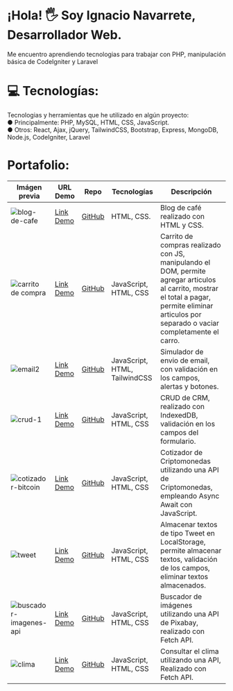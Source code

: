 # ¡Hola! 🖐 Soy Ignacio Navarrete, Desarrollador Web.<br>
Me encuentro aprendiendo tecnologias para trabajar con PHP, manipulación básica de CodeIgniter y Laravel

# 💻 Tecnologías:
Tecnologias y herramientas que he utilizado en algún proyecto: <br>
● Principalmente: PHP, MySQL, HTML, CSS, JavaScript. <br>
● Otros: React, Ajax, jQuery, TailwindCSS, Bootstrap, Express, MongoDB, Node.js, CodeIgniter, Laravel <br>

# Portafolio:

| Imágen previa                                                                                                                    | URL Demo                                                                         | Repo                                                                      | Tecnologías                    | Descripción                                       |
| -------------------------------------------------------------------------------------------------------------------------------- | -------------------------------------------------------------------------------- | ------------------------------------------------------------------------- | ------------------------------ |-------------------------------------------------- |
| ![blog-de-cafe](https://user-images.githubusercontent.com/108555863/195238387-b2df752b-0343-4cd9-9c17-8d18649d8c7f.png)          | <a href="https://ignavarrete.github.io/py-blog-html-css/index.html">Link Demo</a> | <a href="https://github.com/ignavarrete/py-blog-html-css">GitHub</a>       | HTML, CSS.                     | Blog de café realizado con HTML y CSS.            |
| ![carrito de compra](https://user-images.githubusercontent.com/108555863/195251415-63edf8df-49fe-40a6-87c8-1311eb6d23d3.png)     | <a href="https://ignavarrete.github.io/py-carrito/">Link Demo</a>                 | <a href="https://github.com/ignavarrete/py-carrito">GitHub</a>             | JavaScript, HTML, CSS          | Carrito de compras realizado con JS, manipulando el DOM, permite agregar articulos al carrito, mostrar el total a pagar, permite eliminar articulos por separado o vaciar completamente el carro. |
| ![email2](https://user-images.githubusercontent.com/108555863/195662521-1c613e90-33f4-443d-aedc-44da595c57c6.png)                | <a href="https://ignavarrete.github.io/py-email2/">Link Demo</a>                  | <a href="https://github.com/ignavarrete/py-email2">GitHub</a>              | JavaScript, HTML, TailwindCSS  | Simulador de envio de email, con validación en los campos, alertas y botones. |
| ![crud-1](https://user-images.githubusercontent.com/108555863/195247716-19a7b8ee-f22b-485b-93a5-f44cba081f42.gif)                | <a href="https://ignavarrete.github.io/py-AdministrarUsuarios/">Link Demo</a>     | <a href="https://github.com/ignavarrete/py-AdministrarUsuarios">GitHub</a> | JavaScript, HTML, CSS          | CRUD de CRM, realizado con IndexedDB, validación en los campos del formulario. |
| ![cotizador-bitcoin](https://user-images.githubusercontent.com/108555863/195241887-4a8f034c-bd8d-4abf-8c20-4a3c294f749e.png)     | <a href="https://ignavarrete.github.io/py-API-Criptomonedas/">Link Demo</a>       | <a href="https://github.com/ignavarrete/py-API-Criptomonedas">GitHub</a>   | JavaScript, HTML, CSS          | Cotizador de Criptomonedas utilizando una API de Criptomonedas, empleando Async Await con JavaScript. |
| ![tweet](https://user-images.githubusercontent.com/108555863/195248728-59add277-364e-44e7-9914-0076aa0141da.png)                 | <a href="https://ignavarrete.github.io/py-Tweet-LocalStorage/">Link Demo</a>      | <a href="https://github.com/ignavarrete/py-Tweet-LocalStorage">GitHub</a>  | JavaScript, HTML, CSS          | Almacenar textos de tipo Tweet en LocalStorage, permite almacenar textos, validación de los campos, eliminar textos almacenados. |
| ![buscador-imagenes-api](https://user-images.githubusercontent.com/108555863/195243699-435b5c7f-433b-413a-9a2f-8bcf7a1d50b4.png) | <a href="https://ignavarrete.github.io/py-API-Imagenes/">Link Demo</a>            | <a href="https://github.com/ignavarrete/py-API-Imagenes">GitHub</a>        | JavaScript, HTML, CSS          | Buscador de imágenes utilizando una API de Pixabay, realizado con Fetch API. |
| ![clima](https://user-images.githubusercontent.com/108555863/195244326-be1a0dad-4099-4069-b648-b0280089268e.png)                 | <a href="https://ignavarrete.github.io/py-API-Clima/">Link Demo</a>               | <a href="https://github.com/ignavarrete/py-API-Clima">GitHub</a>           | JavaScript, HTML, CSS          | Consultar el clima utilizando una API, Realizado con Fetch API. |


